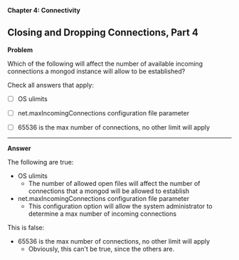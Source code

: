 **Chapter 4: Connectivity**

## Closing and Dropping Connections, Part 4

**Problem**

Which of the following will affect the number of available incoming connections a mongod instance will allow to be established?

Check all answers that apply:

- [ ] OS ulimits

- [ ] net.maxIncomingConnections  configuration file parameter

- [ ] 65536 is the max number of connections, no other limit will apply
___
**Answer**


The following are true:

-   OS ulimits
    -   The number of allowed open files will affect the number of connections that a mongod will be allowed to establish
-   net.maxIncomingConnections  configuration file parameter
    -   This configuration option will allow the system administrator to determine a max number of incoming connections

This is false:

-   65536 is the max number of connections, no other limit will apply
    -   Obviously, this can't be true, since the others are.
